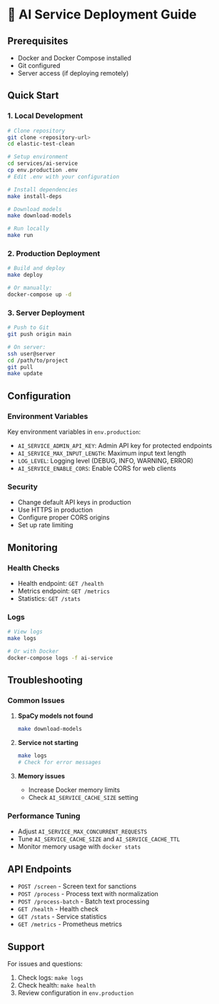 # 🚀 AI Service Deployment Guide

## Prerequisites

- Docker and Docker Compose installed
- Git configured
- Server access (if deploying remotely)

## Quick Start

### 1. Local Development

```bash
# Clone repository
git clone <repository-url>
cd elastic-test-clean

# Setup environment
cd services/ai-service
cp env.production .env
# Edit .env with your configuration

# Install dependencies
make install-deps

# Download models
make download-models

# Run locally
make run
```

### 2. Production Deployment

```bash
# Build and deploy
make deploy

# Or manually:
docker-compose up -d
```

### 3. Server Deployment

```bash
# Push to Git
git push origin main

# On server:
ssh user@server
cd /path/to/project
git pull
make update
```

## Configuration

### Environment Variables

Key environment variables in `env.production`:

- `AI_SERVICE_ADMIN_API_KEY`: Admin API key for protected endpoints
- `AI_SERVICE_MAX_INPUT_LENGTH`: Maximum input text length
- `LOG_LEVEL`: Logging level (DEBUG, INFO, WARNING, ERROR)
- `AI_SERVICE_ENABLE_CORS`: Enable CORS for web clients

### Security

- Change default API keys in production
- Use HTTPS in production
- Configure proper CORS origins
- Set up rate limiting

## Monitoring

### Health Checks

- Health endpoint: `GET /health`
- Metrics endpoint: `GET /metrics`
- Statistics: `GET /stats`

### Logs

```bash
# View logs
make logs

# Or with Docker
docker-compose logs -f ai-service
```

## Troubleshooting

### Common Issues

1. **SpaCy models not found**
   ```bash
   make download-models
   ```

2. **Service not starting**
   ```bash
   make logs
   # Check for error messages
   ```

3. **Memory issues**
   - Increase Docker memory limits
   - Check `AI_SERVICE_CACHE_SIZE` setting

### Performance Tuning

- Adjust `AI_SERVICE_MAX_CONCURRENT_REQUESTS`
- Tune `AI_SERVICE_CACHE_SIZE` and `AI_SERVICE_CACHE_TTL`
- Monitor memory usage with `docker stats`

## API Endpoints

- `POST /screen` - Screen text for sanctions
- `POST /process` - Process text with normalization
- `POST /process-batch` - Batch text processing
- `GET /health` - Health check
- `GET /stats` - Service statistics
- `GET /metrics` - Prometheus metrics

## Support

For issues and questions:
1. Check logs: `make logs`
2. Check health: `make health`
3. Review configuration in `env.production`
